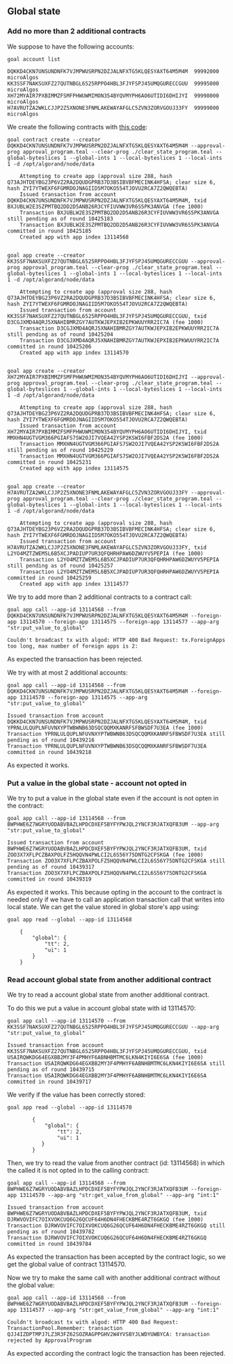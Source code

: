 ## Global state

### Add no more than 2 additional contracts

We suppose to have the following accounts:

```
goal account list

DQKKD4CKN7UNSUNDNFK7VJMPWUSRPN2DZJALNFXTG5KLQESYAXT64M5M4M	99992000 microAlgos
KK3SSF7NAKSUXFZ27QUTNBGL6525RPPO4HBL3FJYFSPJ45UMQGURECCGUU	99995000 microAlgos
XH72MYAIR7PXBIMMZFSMFPHWUWMIMON354BYQVMYPH6AO6UTIDI6DHIJYI	99998000 microAlgos
H7AVRUTZA2WKLCJJP2Z5XNONE3FNMLAKEWAYAFGLC5ZVN3ZORVGOUJ33FY	99999000 microAlgos
```
We create the following contracts with [this code](./example_stateful_contract.md):

```
goal contract create --creator DQKKD4CKN7UNSUNDNFK7VJMPWUSRPN2DZJALNFXTG5KLQESYAXT64M5M4M --approval-prog approval_program.teal --clear-prog ./clear_state_program.teal --global-byteslices 1 --global-ints 1 --local-byteslices 1 --local-ints 1 -d /opt/algorand/node/data

    Attempting to create app (approval size 288, hash Q73AJHTDEYBG23P6VZ2RA2DQUDGPRB37D3BSIBVBFMECINK4HFSA; clear size 6, hash ZYI7YTWEXF6FGMRDOJNAGIID5M7OKO554TJOVU2RCA7Z2QWQEBTA)
    Issued transaction from account DQKKD4CKN7UNSUNDNFK7VJMPWUSRPN2DZJALNFXTG5KLQESYAXT64M5M4M, txid BXJUBLW2E3SZPMTBQ2DD2D5ANB26R3CYFIUVWW3VR6S5PK3ANVGA (fee 1000)
    Transaction BXJUBLW2E3SZPMTBQ2DD2D5ANB26R3CYFIUVWW3VR6S5PK3ANVGA still pending as of round 10425183
    Transaction BXJUBLW2E3SZPMTBQ2DD2D5ANB26R3CYFIUVWW3VR6S5PK3ANVGA committed in round 10425185
    Created app with app index 13114568


goal app create --creator KK3SSF7NAKSUXFZ27QUTNBGL6525RPPO4HBL3FJYFSPJ45UMQGURECCGUU --approval-prog approval_program.teal --clear-prog ./clear_state_program.teal --global-byteslices 1 --global-ints 1 --local-byteslices 1 --local-ints 1 -d /opt/algorand/node/data

    Attempting to create app (approval size 288, hash Q73AJHTDEYBG23P6VZ2RA2DQUDGPRB37D3BSIBVBFMECINK4HFSA; clear size 6, hash ZYI7YTWEXF6FGMRDOJNAGIID5M7OKO554TJOVU2RCA7Z2QWQEBTA)
    Issued transaction from account KK3SSF7NAKSUXFZ27QUTNBGL6525RPPO4HBL3FJYFSPJ45UMQGURECCGUU, txid D3CGJXMD4AQRJ5XNAHIBMRZGY7AUTKWJEPXIB2EPKWUUYRR2IC7A (fee 1000)
    Transaction D3CGJXMD4AQRJ5XNAHIBMRZGY7AUTKWJEPXIB2EPKWUUYRR2IC7A still pending as of round 10425204
    Transaction D3CGJXMD4AQRJ5XNAHIBMRZGY7AUTKWJEPXIB2EPKWUUYRR2IC7A committed in round 10425206
    Created app with app index 13114570


goal app create --creator XH72MYAIR7PXBIMMZFSMFPHWUWMIMON354BYQVMYPH6AO6UTIDI6DHIJYI --approval-prog approval_program.teal --clear-prog ./clear_state_program.teal --global-byteslices 1 --global-ints 1 --local-byteslices 1 --local-ints 1 -d /opt/algorand/node/data

    Attempting to create app (approval size 288, hash Q73AJHTDEYBG23P6VZ2RA2DQUDGPRB37D3BSIBVBFMECINK4HFSA; clear size 6, hash ZYI7YTWEXF6FGMRDOJNAGIID5M7OKO554TJOVU2RCA7Z2QWQEBTA)
    Issued transaction from account XH72MYAIR7PXBIMMZFSMFPHWUWMIMON354BYQVMYPH6AO6UTIDI6DHIJYI, txid MMXHN4UGTVGM366PGIAFS7SW2OJI7VQEA42YSP2KSWI6FBF2DS2A (fee 1000)
    Transaction MMXHN4UGTVGM366PGIAFS7SW2OJI7VQEA42YSP2KSWI6FBF2DS2A still pending as of round 10425229
    Transaction MMXHN4UGTVGM366PGIAFS7SW2OJI7VQEA42YSP2KSWI6FBF2DS2A committed in round 10425231
    Created app with app index 13114575


goal app create --creator H7AVRUTZA2WKLCJJP2Z5XNONE3FNMLAKEWAYAFGLC5ZVN3ZORVGOUJ33FY --approval-prog approval_program.teal --clear-prog ./clear_state_program.teal --global-byteslices 1 --global-ints 1 --local-byteslices 1 --local-ints 1 -d /opt/algorand/node/data

    Attempting to create app (approval size 288, hash Q73AJHTDEYBG23P6VZ2RA2DQUDGPRB37D3BSIBVBFMECINK4HFSA; clear size 6, hash ZYI7YTWEXF6FGMRDOJNAGIID5M7OKO554TJOVU2RCA7Z2QWQEBTA)
    Issued transaction from account H7AVRUTZA2WKLCJJP2Z5XNONE3FNMLAKEWAYAFGLC5ZVN3ZORVGOUJ33FY, txid L2YO4MZTZWEM5L6B5XCJPADIUP7UR3QFQHRHPAW6DZWUYV5PEPIA (fee 1000)
    Transaction L2YO4MZTZWEM5L6B5XCJPADIUP7UR3QFQHRHPAW6DZWUYV5PEPIA still pending as of round 10425257
    Transaction L2YO4MZTZWEM5L6B5XCJPADIUP7UR3QFQHRHPAW6DZWUYV5PEPIA committed in round 10425259
    Created app with app index 13114577
```

We try to add more than 2 additional contracts to a contract call:

```
goal app call --app-id 13114568 --from DQKKD4CKN7UNSUNDNFK7VJMPWUSRPN2DZJALNFXTG5KLQESYAXT64M5M4M --foreign-app 13114570 --foreign-app 13114575 --foreign-app 13114577 --app-arg "str:put_value_to_global"

Couldn't broadcast tx with algod: HTTP 400 Bad Request: tx.ForeignApps too long, max number of foreign apps is 2:
```
As expected the transaction has been rejected.

We try with at most 2 additional accounts:

```
goal app call --app-id 13114568 --from DQKKD4CKN7UNSUNDNFK7VJMPWUSRPN2DZJALNFXTG5KLQESYAXT64M5M4M --foreign-app 13114570 --foreign-app 13114575 --app-arg "str:put_value_to_global"

Issued transaction from account DQKKD4CKN7UNSUNDNFK7VJMPWUSRPN2DZJALNFXTG5KLQESYAXT64M5M4M, txid YPRNLULQUPLNFUVNXYPTWBWNB63DSQCQQMXKANRFSFBWSDF7U3EA (fee 1000)
Transaction YPRNLULQUPLNFUVNXYPTWBWNB63DSQCQQMXKANRFSFBWSDF7U3EA still pending as of round 10439216
Transaction YPRNLULQUPLNFUVNXYPTWBWNB63DSQCQQMXKANRFSFBWSDF7U3EA committed in round 10439218
```

As expected it works.

### Put a value in the global state - account not opted in

We try to put a value in the global state even if the account is not opten in the contract:

```
goal app call --app-id 13114568 --from BWPHWE6Z7WGRYUODABVBAZLHPDCDXEF5BYFYPWJQL2YNCF3RJATXQFB3UM --app-arg "str:put_value_to_global"

Issued transaction from account BWPHWE6Z7WGRYUODABVBAZLHPDCDXEF5BYFYPWJQL2YNCF3RJATXQFB3UM, txid ZOO3X7XFLPCZBAXPOLFZ5HQQVN4PWLCI2L6S56Y75DNTG2CFSKGA (fee 1000)
Transaction ZOO3X7XFLPCZBAXPOLFZ5HQQVN4PWLCI2L6S56Y75DNTG2CFSKGA still pending as of round 10439317
Transaction ZOO3X7XFLPCZBAXPOLFZ5HQQVN4PWLCI2L6S56Y75DNTG2CFSKGA committed in round 10439319
```

As expected it works. This because opting in the account to the contract is needed only if we have to call an application transaction call that writes into local state. We can get the value stored in global store's app using:

```
goal app read --global --app-id 13114568

    {
        "global": {
            "tt": 2,
            "ui": 1
        }
    }
```

### Read account global state from another additional contract

We try to read a account global state from another additional contract.

To do this we put a value in account global state with id 13114570:

```
goal app call --app-id 13114570 --from KK3SSF7NAKSUXFZ27QUTNBGL6525RPPO4HBL3FJYFSPJ45UMQGURECCGUU --app-arg "str:put_value_to_global"

Issued transaction from account KK3SSF7NAKSUXFZ27QUTNBGL6525RPPO4HBL3FJYFSPJ45UMQGURECCGUU, txid USAIRQWKDG64EGXBB2MY3F4PMHYF6ABNHBMTMC6LKN4KIYI6E6SA (fee 1000)
Transaction USAIRQWKDG64EGXBB2MY3F4PMHYF6ABNHBMTMC6LKN4KIYI6E6SA still pending as of round 10439715
Transaction USAIRQWKDG64EGXBB2MY3F4PMHYF6ABNHBMTMC6LKN4KIYI6E6SA committed in round 10439717
```

We verify if the value has been correctly stored:

```
goal app read --global --app-id 13114570

        {
            "global": {
                "tt": 2,
                "ui": 1
           }
        }
```

Then, we try to read the value from another contract (id: 13114568) in which the called it is not opted in to the calling contract:

```
goal app call --app-id 13114568 --from BWPHWE6Z7WGRYUODABVBAZLHPDCDXEF5BYFYPWJQL2YNCF3RJATXQFB3UM --foreign-app 13114570 --app-arg "str:get_value_from_global" --app-arg "int:1"

Issued transaction from account BWPHWE6Z7WGRYUODABVBAZLHPDCDXEF5BYFYPWJQL2YNCF3RJATXQFB3UM, txid DJRWVOVIFC7OIXVOKCUQ6G26QCUF64H6DN4FHECKBME4RZT6GKGQ (fee 1000)
Transaction DJRWVOVIFC7OIXVOKCUQ6G26QCUF64H6DN4FHECKBME4RZT6GKGQ still pending as of round 10439782
Transaction DJRWVOVIFC7OIXVOKCUQ6G26QCUF64H6DN4FHECKBME4RZT6GKGQ committed in round 10439784
```

As expected the transaction has been accepted by the contract logic, so we get the global value of contract 13114570.

Now we try to make the same call with another additional contract without the global value:

```
goal app call --app-id 13114568 --from BWPHWE6Z7WGRYUODABVBAZLHPDCDXEF5BYFYPWJQL2YNCF3RJATXQFB3UM --foreign-app 13114577 --app-arg "str:get_value_from_global" --app-arg "int:1"

Couldn't broadcast tx with algod: HTTP 400 Bad Request: TransactionPool.Remember: transaction QJJ4IZDPTMPJ7LZ3R3FZ62SOZRAGPPGHV2W4YVSBYJLWDYUWBYCA: transaction rejected by ApprovalProgram
```
As expected according the contract logic the transaction has been rejected.

